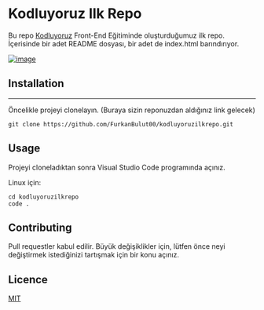 # Kodluyoruz Ilk Repo

Bu repo [Kodluyoruz](https://www.kodluyoruz.org/) Front-End Eğitiminde oluşturduğumuz ilk repo. İçerisinde bir adet README dosyası, bir adet de index.html barındırıyor.

[![image](https://i.hizliresim.com/d74onm0.PNG)](https://github.com/FurkanBulut00/kodluyoruzilkrepo)

## Installation
---

Öncelikle projeyi clonelayın. (Buraya sizin reponuzdan aldığınız link gelecek)

```
git clone https://github.com/FurkanBulut00/kodluyoruzilkrepo.git
```
## Usage
Projeyi cloneladıktan sonra Visual Studio Code programında açınız.

Linux için:
```
cd kodluyoruzilkrepo
code .
```
## Contributing
Pull requestler kabul edilir. Büyük değişiklikler için, lütfen önce neyi değiştirmek istediğinizi tartışmak için bir konu açınız.

## Licence 

[MIT](https://choosealicense.com/licenses/mit/)